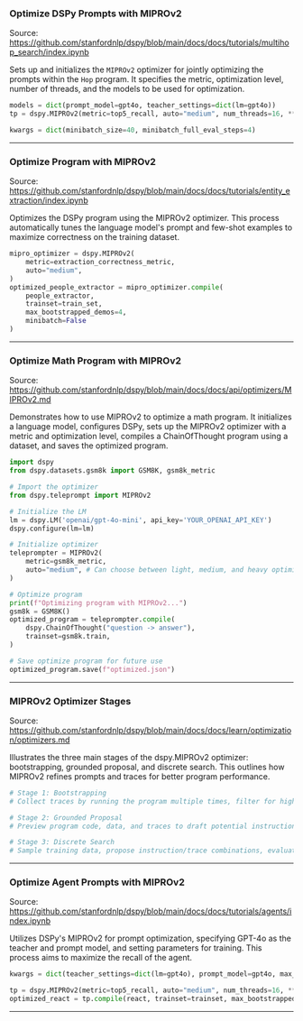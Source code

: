 ### Optimize DSPy Prompts with MIPROv2

Source: https://github.com/stanfordnlp/dspy/blob/main/docs/docs/tutorials/multihop_search/index.ipynb

Sets up and initializes the `MIPROv2` optimizer for jointly optimizing the prompts within the `Hop` program. It specifies the metric, optimization level, number of threads, and the models to be used for optimization.

```Python
models = dict(prompt_model=gpt4o, teacher_settings=dict(lm=gpt4o))
tp = dspy.MIPROv2(metric=top5_recall, auto="medium", num_threads=16, **models)

kwargs = dict(minibatch_size=40, minibatch_full_eval_steps=4)
```

--------------------------------

### Optimize Program with MIPROv2

Source: https://github.com/stanfordnlp/dspy/blob/main/docs/docs/tutorials/entity_extraction/index.ipynb

Optimizes the DSPy program using the MIPROv2 optimizer. This process automatically tunes the language model's prompt and few-shot examples to maximize correctness on the training dataset.

```python
mipro_optimizer = dspy.MIPROv2(
    metric=extraction_correctness_metric,
    auto="medium",
)
optimized_people_extractor = mipro_optimizer.compile(
    people_extractor,
    trainset=train_set,
    max_bootstrapped_demos=4,
    minibatch=False
)
```

--------------------------------

### Optimize Math Program with MIPROv2

Source: https://github.com/stanfordnlp/dspy/blob/main/docs/docs/api/optimizers/MIPROv2.md

Demonstrates how to use MIPROv2 to optimize a math program. It initializes a language model, configures DSPy, sets up the MIPROv2 optimizer with a metric and optimization level, compiles a ChainOfThought program using a dataset, and saves the optimized program.

```python
import dspy
from dspy.datasets.gsm8k import GSM8K, gsm8k_metric

# Import the optimizer
from dspy.teleprompt import MIPROv2

# Initialize the LM
lm = dspy.LM('openai/gpt-4o-mini', api_key='YOUR_OPENAI_API_KEY')
dspy.configure(lm=lm)

# Initialize optimizer
teleprompter = MIPROv2(
    metric=gsm8k_metric,
    auto="medium", # Can choose between light, medium, and heavy optimization runs
)

# Optimize program
print(f"Optimizing program with MIPROv2...")
gsm8k = GSM8K()
optimized_program = teleprompter.compile(
    dspy.ChainOfThought("question -> answer"),
    trainset=gsm8k.train,
)

# Save optimize program for future use
optimized_program.save(f"optimized.json")
```

--------------------------------

### MIPROv2 Optimizer Stages

Source: https://github.com/stanfordnlp/dspy/blob/main/docs/docs/learn/optimization/optimizers.md

Illustrates the three main stages of the dspy.MIPROv2 optimizer: bootstrapping, grounded proposal, and discrete search. This outlines how MIPROv2 refines prompts and traces for better program performance.

```python
# Stage 1: Bootstrapping
# Collect traces by running the program multiple times, filter for high-scoring trajectories.

# Stage 2: Grounded Proposal
# Preview program code, data, and traces to draft potential instructions for prompts.

# Stage 3: Discrete Search
# Sample training data, propose instruction/trace combinations, evaluate candidates, update surrogate model.

```

--------------------------------

### Optimize Agent Prompts with MIPROv2

Source: https://github.com/stanfordnlp/dspy/blob/main/docs/docs/tutorials/agents/index.ipynb

Utilizes DSPy's MIPROv2 for prompt optimization, specifying GPT-4o as the teacher and prompt model, and setting parameters for training. This process aims to maximize the recall of the agent.

```Python
kwargs = dict(teacher_settings=dict(lm=gpt4o), prompt_model=gpt4o, max_errors=999)

tp = dspy.MIPROv2(metric=top5_recall, auto="medium", num_threads=16, **kwargs)
optimized_react = tp.compile(react, trainset=trainset, max_bootstrapped_demos=3, max_labeled_demos=0)
```

--------------------------------
